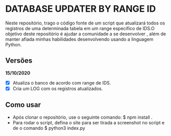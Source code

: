 # DATABASE UPDATER BY RANGE ID

Neste repositório, trago o código fonte de um script que atualizará todos os registros de uma determinada tabela em um range especifico de IDS.O objetivo deste repositório é ajudar a comunidade a se desenvolver , além de manter afiada minhas habilidades desenvolvendo usando a linguagem Python.



## Versões

**15/10/2020**

- [x] Atualiza o banco de acordo com range de IDS.
- [x] Cria um LOG com os registros atualizados.

## Como usar

- Após clonar o repositório, use o seguinte comando: $ npm install .
- Para rodar o script, defina o site para ser tirada a screenshot no script e de o comando $ python3 index.py
